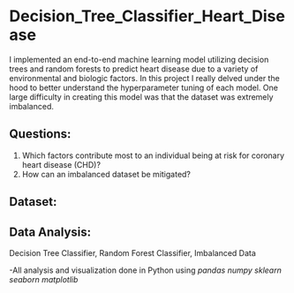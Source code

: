 # Decision_Tree_Classifier_Heart_Disease

I implemented an end-to-end machine learning model utilizing decision trees and random forests to predict heart disease due to a variety of environmental and biologic factors. In this project I really delved under the hood to better understand the hyperparameter tuning of each model. One large difficulty in creating this model was that the dataset was extremely imbalanced. 

## Questions:
1. Which factors contribute most to an individual being at risk for coronary heart disease (CHD)?
2. How can an imbalanced dataset be mitigated?

## Dataset:


## Data Analysis:
Decision Tree Classifier, Random Forest Classifier, Imbalanced Data

-All analysis and visualization done in Python using
*pandas* *numpy* *sklearn* *seaborn* *matplotlib*


